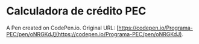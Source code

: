 # Calculadora de crédito PEC

A Pen created on CodePen.io. Original URL: [https://codepen.io/Programa-PEC/pen/oNRGKdJ](https://codepen.io/Programa-PEC/pen/oNRGKdJ).

